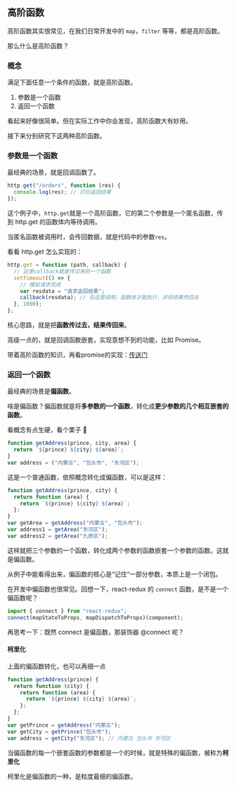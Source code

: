 ## 高阶函数

高阶函数其实很常见，在我们日常开发中的 `map`，`filter` 等等，都是高阶函数。

那么什么是高阶函数？

### 概念

满足下面任意一个条件的函数，就是高阶函数。

1. 参数是一个函数
2. 返回一个函数

看起来好像很简单。但在实际工作中你会发现，高阶函数大有妙用。

接下来分别研究下这两种高阶函数。

### 参数是一个函数

最经典的场景，就是回调函数了。

```js
http.get("/orders", function (res) {
  console.log(res); // 打印返回结果
});
```

这个例子中，`http.get`就是一个高阶函数，它的第二个参数是一个匿名函数，传到 http.get 的函数体内等待调用。

当匿名函数被调用时，会传回数据，就是代码中的参数`res`。

看看 http.get 怎么实现的：

```js
http.get = function (path, callback) {
  // 这里callback就是传过来的一个函数
  setTimeout(() => {
    // 模拟请求完成
    var resdata = "请求返回结果";
    callback(resdata); // 在这里调用，函数体才能执行，并将结果传回去
  }, 1000);
};
```

核心思路，就是把**函数传过去，结果传回来**。

高级一点的，就是回调函数嵌套，实现意想不到的功能，比如 Promise。

带着高阶函数的知识，再看promise的实现：[传送门](../javascript/async/write-promise.md)

### 返回一个函数

最经典的场景是**偏函数**。

啥是偏函数？偏函数就是将**多参数的一个函数**，转化成**更少参数的几个相互嵌套的函数**。

看概念有点生硬，看个栗子 🌰

```js
function getAddress(prince, city, area) {
  return `${prince} ${city} ${area}`;
}
var address = ("内蒙古", "包头市", "东河区");
```

这是一个普通函数，依照概念转化成偏函数，可以是这样：

```js
function getAddress(prince, city) {
  return function (area) {
    return `${prince} ${city} ${area}`;
  };
}
var getArea = getAddress("内蒙古", "包头市");
var address1 = getArea("东河区");
var address2 = getArea("九原区");
```

这样就把三个参数的一个函数，转化成两个参数的函数嵌套一个参数的函数。这就是偏函数。

从例子中能看得出来，偏函数的核心是“记住”一部分参数，本质上是一个闭包。

在开发中偏函数也很常见。回想一下，react-redux 的 `connect` 函数，是不是一个偏函数呢？

```js
import { connect } from "react-redux";
connect(mapStateToProps, mapDispatchToProps)(component);
```

再思考一下：既然 connect 是偏函数，那装饰器 @connect 呢？

#### 柯里化

上面的偏函数转化，也可以再细一点

```js
function getAddress(prince) {
  return function (city) {
    return function (area) {
      return `${prince} ${city} ${area}`;
    };
  };
}
var getPrince = getAddress("内蒙古");
var getCity = getPrince("包头市");
var address = getCity("东河区"); // 内蒙古 包头市 东河区
```

当偏函数的每一个嵌套函数的参数都是一个的时候，就是特殊的偏函数，被称为**柯里化**

柯里化是偏函数的一种，是粒度最细的偏函数。

